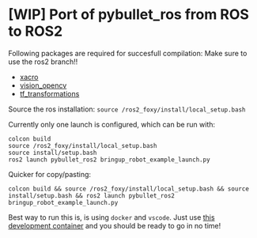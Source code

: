# [WIP] Port of pybullet_ros from ROS to ROS2

Following packages are required for succesfull compilation:
Make sure to use the ros2 branch!!
 
+  [xacro](https://github.com/ros/xacro)
+  [vision_opencv](https://github.com/ros2/vision_opencv)
+  [tf_transformations](https://github.com/DLu/tf_transformations/)

Source the ros installation: `source /ros2_foxy/install/local_setup.bash`

Currently only one launch is configured, which can be run with:

```
colcon build
source /ros2_foxy/install/local_setup.bash
source install/setup.bash
ros2 launch pybullet_ros2 bringup_robot_example_launch.py
```

Quicker for copy/pasting:

```
colcon build && source /ros2_foxy/install/local_setup.bash && source install/setup.bash && ros2 launch pybullet_ros2 bringup_robot_example_launch.py
```

Best way to run this is, is using `docker` and `vscode`. Just use [this development container](https://github.com/SimonDeussen/ros2-pybullet-development-container) and you should be ready to go in no time!